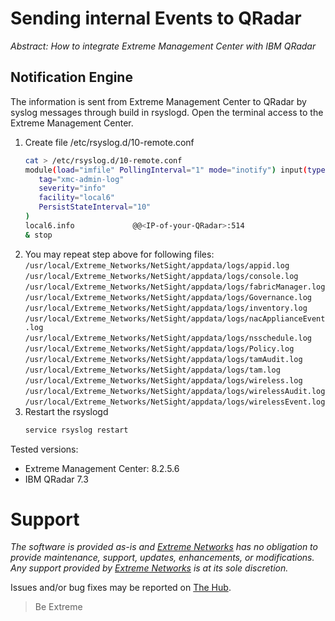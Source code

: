 # Sending internal Events to QRadar

_Abstract: How to integrate Extreme Management Center with IBM QRadar_

## Notification Engine
The information is sent from Extreme Management Center to QRadar by syslog messages through build in rsyslogd. Open the terminal access to the Extreme Management Center. 
1. Create file /etc/rsyslog.d/10-remote.conf
   ```Bash
   cat > /etc/rsyslog.d/10-remote.conf
   module(load="imfile" PollingInterval="1" mode="inotify") input(type="imfile" file="/usr/local/Extreme_Networks/NetSight/appdata/logs/admin.log" 
      tag="xmc-admin-log" 
      severity="info" 
      facility="local6" 
      PersistStateInterval="10" 
   ) 
   local6.info             @@<IP-of-your-QRadar>:514 
   & stop 
   ```
2. You may repeat step above for following files:  
   `/usr/local/Extreme_Networks/NetSight/appdata/logs/appid.log`  
   `/usr/local/Extreme_Networks/NetSight/appdata/logs/console.log`  
   `/usr/local/Extreme_Networks/NetSight/appdata/logs/fabricManager.log`  
   `/usr/local/Extreme_Networks/NetSight/appdata/logs/Governance.log`  
   `/usr/local/Extreme_Networks/NetSight/appdata/logs/inventory.log`  
   `/usr/local/Extreme_Networks/NetSight/appdata/logs/nacApplianceEvent.log`  
   `/usr/local/Extreme_Networks/NetSight/appdata/logs/nsschedule.log`  
   `/usr/local/Extreme_Networks/NetSight/appdata/logs/Policy.log`  
   `/usr/local/Extreme_Networks/NetSight/appdata/logs/tamAudit.log`  
   `/usr/local/Extreme_Networks/NetSight/appdata/logs/tam.log`  
   `/usr/local/Extreme_Networks/NetSight/appdata/logs/wireless.log`  
   `/usr/local/Extreme_Networks/NetSight/appdata/logs/wirelessAudit.log`  
   `/usr/local/Extreme_Networks/NetSight/appdata/logs/wirelessEvent.log`
3. Restart the rsyslogd
   ```Bash
   service rsyslog restart
   ```

Tested versions:
* Extreme Management Center: 8.2.5.6
* IBM QRadar 7.3


# Support
_The software is provided as-is and [Extreme Networks](http://www.extremenetworks.com/) has no obligation to provide maintenance, support, updates, enhancements, or modifications. Any support provided by [Extreme Networks](http://www.extremenetworks.com/) is at its sole discretion._

Issues and/or bug fixes may be reported on [The Hub](https://community.extremenetworks.com/extreme).

>Be Extreme
